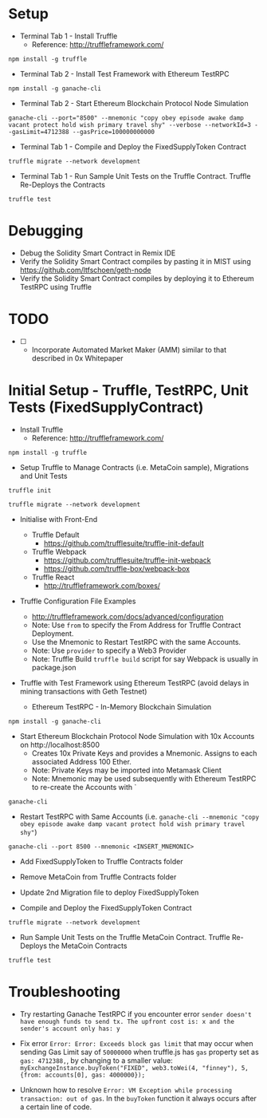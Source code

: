 # Setup 

* Terminal Tab 1 - Install Truffle
  * Reference: http://truffleframework.com/

```
npm install -g truffle
```

* Terminal Tab 2 - Install Test Framework with Ethereum TestRPC

```
npm install -g ganache-cli
```

* Terminal Tab 2 - Start Ethereum Blockchain Protocol Node Simulation

```
ganache-cli --port="8500" --mnemonic "copy obey episode awake damp vacant protect hold wish primary travel shy" --verbose --networkId=3 --gasLimit=4712388 --gasPrice=100000000000
```

* Terminal Tab 1 - Compile and Deploy the FixedSupplyToken Contract

```
truffle migrate --network development
```

* Terminal Tab 1 - Run Sample Unit Tests on the Truffle Contract. Truffle Re-Deploys the Contracts

```
truffle test
```

# Debugging

* Debug the Solidity Smart Contract in Remix IDE
* Verify the Solidity Smart Contract compiles by pasting it in MIST using https://github.com/ltfschoen/geth-node
* Verify the Solidity Smart Contract compiles by deploying it to Ethereum TestRPC using Truffle

# TODO

* [ ] - Incorporate Automated Market Maker (AMM) similar to that described in 0x Whitepaper

# Initial Setup - Truffle, TestRPC, Unit Tests (FixedSupplyContract)

* Install Truffle
  * Reference: http://truffleframework.com/

```
npm install -g truffle
```

* Setup Truffle to Manage Contracts (i.e. MetaCoin sample), Migrations and Unit Tests

```
truffle init

truffle migrate --network development
```

* Initialise with Front-End
  * Truffle Default
    * https://github.com/trufflesuite/truffle-init-default
  * Truffle Webpack
    * https://github.com/trufflesuite/truffle-init-webpack
    * https://github.com/truffle-box/webpack-box
  * Truffle React
    * http://truffleframework.com/boxes/

* Truffle Configuration File Examples
  * http://truffleframework.com/docs/advanced/configuration
  * Note: Use `from` to specify the From Address for Truffle Contract Deployment.
  * Use the Mnemonic to Restart TestRPC with the same Accounts.
  * Note: Use `provider` to specify a Web3 Provider
  * Note: Truffle Build `truffle build` script for say Webpack is usually in package.json

* Truffle with Test Framework using Ethereum TestRPC (avoid delays in mining transactions with Geth Testnet)
  * Ethereum TestRPC - In-Memory Blockchain Simulation

```
npm install -g ganache-cli
```

  * Start Ethereum Blockchain Protocol Node Simulation with 10x Accounts on http://localhost:8500
    * Creates 10x Private Keys and provides a Mnemonic. Assigns to each associated Address 100 Ether.
    * Note: Private Keys may be imported into Metamask Client 
    * Note: Mnemonic may be used subsequently with Ethereum TestRPC to re-create the Accounts with `

```
ganache-cli
```

  * Restart TestRPC with Same Accounts (i.e. `ganache-cli --mnemonic "copy obey episode awake damp vacant protect hold wish primary travel shy"`)

```
ganache-cli --port 8500 --mnemonic <INSERT_MNEMONIC> 
```

* Add FixedSupplyToken to Truffle Contracts folder
* Remove MetaCoin from Truffle Contracts folder
* Update 2nd Migration file to deploy FixedSupplyToken

* Compile and Deploy the FixedSupplyToken Contract

```
truffle migrate --network development
```

* Run Sample Unit Tests on the Truffle MetaCoin Contract. Truffle Re-Deploys the MetaCoin Contracts

```
truffle test
```

# Troubleshooting

* Try restarting Ganache TestRPC if you encounter error `sender doesn't have enough funds to send tx. The upfront cost is: x and the sender's account only has: y`

* Fix error `Error: Error: Exceeds block gas limit` that may occur when sending Gas Limit say of `50000000` when truffle.js has `gas` property set as `gas: 4712388,`, by changing to a smaller value: `myExchangeInstance.buyToken("FIXED", web3.toWei(4, "finney"), 5, {from: accounts[0], gas: 4000000});`

* Unknown how to resolve `Error: VM Exception while processing transaction: out of gas`. In the `buyToken` function it always occurs after a certain line of code.